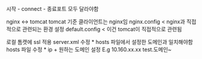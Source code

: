 시작 - connect - 종료포트 모두 달라야함

nginx <-> tomcat 
tomcat 기준 클라이언트는 nginx임
nginx.config < nginx과 직접적으로 관련되는 환경 설정
default.config < 이건 tomcat이 직접적으로 관련됨

로컬 톰캣에 ssl 적용
server.xml 수정 * hosts 파일에서 설정한 도메인과 일치해야함
hosts 파일 수정 * ip + 원하는 도메인 설정
E.g 10.160.xx.xx test.도메인~
